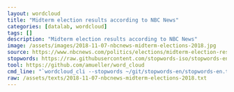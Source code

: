 ```yaml
---
layout: wordcloud
title: "Midterm election results according to NBC News"
categories: [datalab, wordcloud]
tags: []
description: "Midterm election results according to NBC News"
image: /assets/images/2018-11-07-nbcnews-midterm-elections-2018.jpg
source: https://www.nbcnews.com/politics/elections/midterm-election-results-2018-n931571
stopwords: https://raw.githubusercontent.com/stopwords-iso/stopwords-en/master/stopwords-en.txt
tool: https://github.com/amueller/word_cloud
cmd_line: "`wordcloud_cli --stopwords ~/git/stopwords-en/stopwords-en.txt --imagefile 2018-11-07-nbcnews-midterm-elections-2018.jpg --background black --width 1080 --height 1350 < 2018-11-07-nbcnews-midterm-elections-2018.txt`"
raw: /assets/texts/2018-11-07-nbcnews-midterm-elections-2018.txt
---
```

